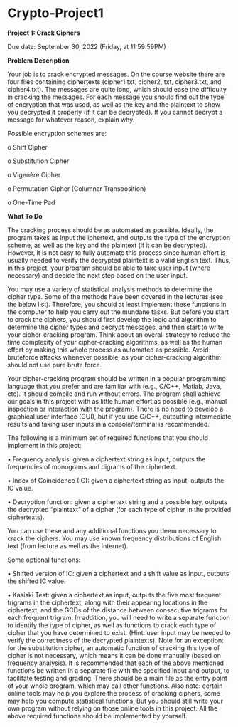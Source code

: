 # Crypto-Project1

**Project 1: Crack Ciphers**

Due date: September 30, 2022 (Friday, at 11:59:59PM)

**Problem Description**

Your job is to crack encrypted messages. On the course website there are four files containing ciphertexts (cipher1.txt, cipher2, txt, cipher3.txt, and cipher4.txt). The messages are quite long, which should ease the difficulty in cracking the messages. For each message you should find out the type of encryption that was used, as well as the key and the plaintext to show you decrypted it properly (if it can be decrypted). If you cannot decrypt a message for whatever reason, explain why. 

Possible encryption schemes are:

o Shift Cipher

o Substitution Cipher

o Vigenère Cipher

o Permutation Cipher (Columnar Transposition)

o One-Time Pad

**What To Do**

The cracking process should be as automated as possible. Ideally, the program takes as input the iphertext, and outputs the type of the encryption scheme, as well as the key and the plaintext (if it can be decrypted). However, it is not easy to fully automate this process since human effort is usually needed to verify the decrypted plaintext is a valid English text. Thus, in this project, your program should be able to take user input (where necessary) and decide the next step based on the user input.

You may use a variety of statistical analysis methods to determine the cipher type. Some of the methods have been covered in the lectures (see the below list). Therefore, you should at least implement these functions in the computer to help you carry out the mundane tasks. But before you start to crack the ciphers, you should first develop the logic and algorithm to determine the cipher types and decrypt messages, and then start to write your cipher-cracking program. Think about an overall strategy to reduce the time complexity of your cipher-cracking algorithms, as well as the human effort by making this whole process as automated as possible. Avoid bruteforce attacks whenever possible, as your cipher-cracking algorithm should not use pure brute force.

Your cipher-cracking program should be written in a popular programming language that you prefer and are familiar with (e.g., C/C++, Matlab, Java, etc). It should compile and run without errors. The program shall achieve our goals in this project with as little human effort as possible (e.g., manual inspection or interaction with the program). There is no need to develop a graphical user interface (GUI), but if you use C/C++, outputting intermediate results and taking user inputs in a console/terminal is recommended.

The following is a minimum set of required functions that you should implement in this project:

• Frequency analysis: given a ciphertext string as input, outputs the frequencies of
monograms and digrams of the ciphertext.

• Index of Coincidence (IC): given a ciphertext string as input, outputs the IC value.

• Decryption function: given a ciphertext string and a possible key, outputs the decrypted “plaintext” of a cipher (for each type of cipher in the provided ciphertexts).

You can use these and any additional functions you deem necessary to crack the ciphers. You may use known frequency distributions of English text (from lecture as well as the Internet).

Some optional functions:

• Shifted version of IC: given a ciphertext and a shift value as input, outputs the shifted IC value.

• Kasiski Test: given a ciphertext as input, outputs the five most frequent trigrams in the ciphertext, along with their appearing locations in the ciphertext, and the GCDs of the distance between consecutive trigrams for each frequent trigram.
In addition, you will need to write a separate function to identify the type of cipher, as well as functions to crack each type of cipher that you have determined to exist. (Hint: user input may be needed to verify the correctness of the decrypted plaintexts).
Note for an exception: for the substitution cipher, an automatic function of cracking this type of cipher is not necessary, which means it can be done manually (based on frequency analysis).
It is recommended that each of the above mentioned functions be written in a separate file with the specified input and output, to facilitate testing and grading. There should be a main file as the entry point of your whole program, which may call other functions.
Also note: certain online tools may help you explore the process of cracking ciphers, some may help you compute statistical functions. But you should still write your own program without relying on those online tools in this project. All the above required functions should be implemented by yourself.
